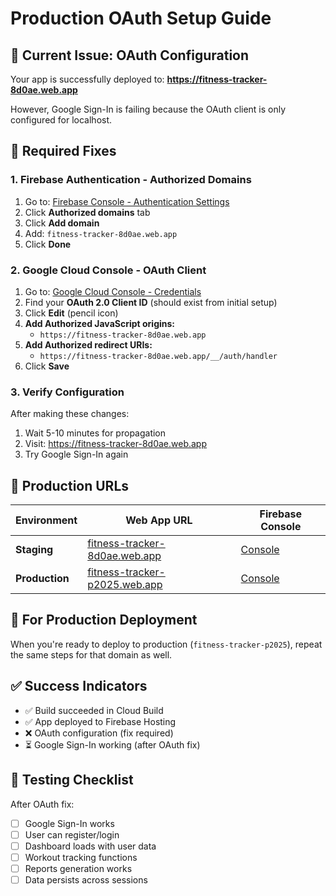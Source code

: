 # Production OAuth Setup Guide

## 🚨 Current Issue: OAuth Configuration

Your app is successfully deployed to: **https://fitness-tracker-8d0ae.web.app**

However, Google Sign-In is failing because the OAuth client is only configured for localhost.

## 🔧 Required Fixes

### 1. **Firebase Authentication - Authorized Domains**

1. Go to: [Firebase Console - Authentication Settings](https://console.firebase.google.com/project/fitness-tracker-8d0ae/authentication/settings)
2. Click **Authorized domains** tab
3. Click **Add domain**
4. Add: `fitness-tracker-8d0ae.web.app`
5. Click **Done**

### 2. **Google Cloud Console - OAuth Client**

1. Go to: [Google Cloud Console - Credentials](https://console.cloud.google.com/apis/credentials?project=fitness-tracker-8d0ae)
2. Find your **OAuth 2.0 Client ID** (should exist from initial setup)
3. Click **Edit** (pencil icon)
4. **Add Authorized JavaScript origins:**
   - `https://fitness-tracker-8d0ae.web.app`
5. **Add Authorized redirect URIs:**
   - `https://fitness-tracker-8d0ae.web.app/__/auth/handler`
6. Click **Save**

### 3. **Verify Configuration**

After making these changes:
1. Wait 5-10 minutes for propagation
2. Visit: https://fitness-tracker-8d0ae.web.app
3. Try Google Sign-In again

## 🎯 Production URLs

| Environment | Web App URL | Firebase Console |
|-------------|-------------|------------------|
| **Staging** | [fitness-tracker-8d0ae.web.app](https://fitness-tracker-8d0ae.web.app) | [Console](https://console.firebase.google.com/project/fitness-tracker-8d0ae) |
| **Production** | [fitness-tracker-p2025.web.app](https://fitness-tracker-p2025.web.app) | [Console](https://console.firebase.google.com/project/fitness-tracker-p2025) |

## 🔄 For Production Deployment

When you're ready to deploy to production (`fitness-tracker-p2025`), repeat the same steps for that domain as well.

## ✅ Success Indicators

- ✅ Build succeeded in Cloud Build
- ✅ App deployed to Firebase Hosting  
- ❌ OAuth configuration (fix required)
- ⏳ Google Sign-In working (after OAuth fix)

## 📱 Testing Checklist

After OAuth fix:
- [ ] Google Sign-In works
- [ ] User can register/login
- [ ] Dashboard loads with user data
- [ ] Workout tracking functions
- [ ] Reports generation works
- [ ] Data persists across sessions